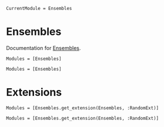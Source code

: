 ```@meta
CurrentModule = Ensembles
```

# Ensembles

Documentation for [Ensembles](https://github.com/tmp398243/tmp32487543).


```@index
Modules = [Ensembles]
```

```@autodocs
Modules = [Ensembles]
```


# Extensions

```@index
Modules = [Ensembles.get_extension(Ensembles, :RandomExt)]
```

```@autodocs
Modules = [Ensembles.get_extension(Ensembles, :RandomExt)]
```
